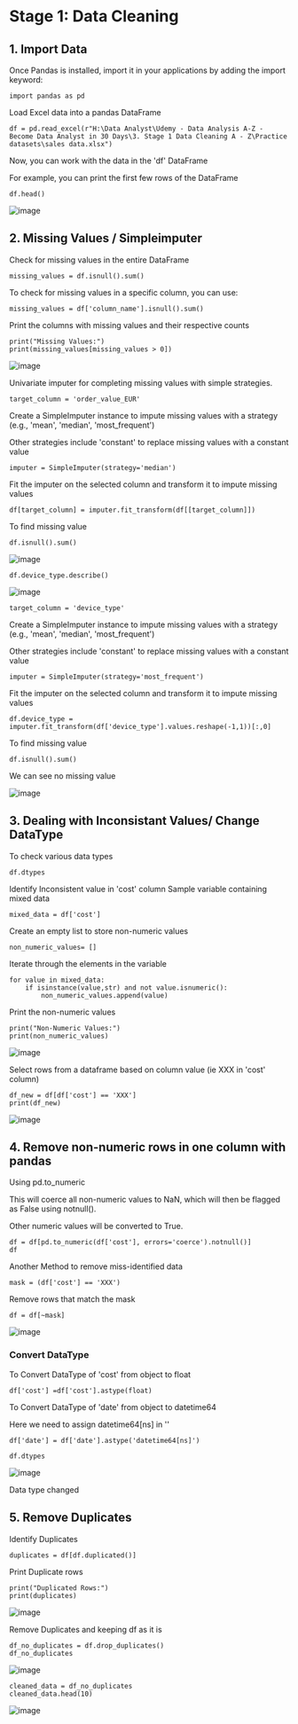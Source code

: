 # Stage 1: Data Cleaning
## 1. Import Data
Once Pandas is installed, import it in your applications by adding the import keyword:
```
import pandas as pd
```
Load Excel data into a pandas DataFrame
```
df = pd.read_excel(r"H:\Data Analyst\Udemy - Data Analysis A-Z - Become Data Analyst in 30 Days\3. Stage 1 Data Cleaning A - Z\Practice datasets\sales data.xlsx")
```
Now, you can work with the data in the 'df' DataFrame

For example, you can print the first few rows of the DataFrame
```
df.head()
```
![image](https://github.com/asmshkhaws/SALES_DATA_PYTHON/assets/119579424/50a78a4b-1322-4580-8e6c-13aa38b38e19)

## 2. Missing Values / Simpleimputer
Check for missing values in the entire DataFrame
```
missing_values = df.isnull().sum()
```
To check for missing values in a specific column, you can use:
```
missing_values = df['column_name'].isnull().sum()
```
Print the columns with missing values and their respective counts
```
print("Missing Values:")
print(missing_values[missing_values > 0])
```
![image](https://github.com/asmshkhaws/SALES_DATA_PYTHON/assets/119579424/76c5cee0-1cb0-4ee2-81d4-d7e44976647a)

Univariate imputer for completing missing values with simple strategies.
```
target_column = 'order_value_EUR'
```
Create a SimpleImputer instance to impute missing values with a strategy (e.g., 'mean', 'median', 'most_frequent')

Other strategies include 'constant' to replace missing values with a constant value
```
imputer = SimpleImputer(strategy='median')
```
Fit the imputer on the selected column and transform it to impute missing values
```
df[target_column] = imputer.fit_transform(df[[target_column]])
```
To find missing value
```
df.isnull().sum()
```
![image](https://github.com/asmshkhaws/SALES_DATA_PYTHON/assets/119579424/6ba3f397-e0fd-47ad-98b9-d4a983b41d09)

```
df.device_type.describe()
```
![image](https://github.com/asmshkhaws/SALES_DATA_PYTHON/assets/119579424/5ceb75fa-6fc4-4b4f-8a33-82125908c2b4)

```
target_column = 'device_type'
```
Create a SimpleImputer instance to impute missing values with a strategy (e.g., 'mean', 'median', 'most_frequent')

Other strategies include 'constant' to replace missing values with a constant value
```
imputer = SimpleImputer(strategy='most_frequent')
```
Fit the imputer on the selected column and transform it to impute missing values
```
df.device_type = imputer.fit_transform(df['device_type'].values.reshape(-1,1))[:,0]
```
To find missing value
```
df.isnull().sum()
```
We can see no missing value

![image](https://github.com/asmshkhaws/SALES_DATA_PYTHON/assets/119579424/7d903169-3c6c-4e9e-966e-30d23a181c52)

## 3. Dealing with Inconsistant Values/ Change DataType
To check various data types
```
df.dtypes
```
Identify Inconsistent value in 'cost' column
Sample variable containing mixed data
```
mixed_data = df['cost']
```
Create an empty list to store non-numeric values
```
non_numeric_values= []
```
Iterate through the elements in the variable
```
for value in mixed_data:
    if isinstance(value,str) and not value.isnumeric():
        non_numeric_values.append(value)
```
Print the non-numeric values
```
print("Non-Numeric Values:")
print(non_numeric_values)
```
![image](https://github.com/asmshkhaws/SALES_DATA_PYTHON/assets/119579424/02818322-9b13-4ff2-93f3-046743877832)

Select rows from a dataframe based on column value (ie XXX in 'cost' column)
```
df_new = df[df['cost'] == 'XXX']
print(df_new)
```
![image](https://github.com/asmshkhaws/SALES_DATA_PYTHON/assets/119579424/e12a003c-4f4c-4014-bfce-0f4fd4731cab)

## 4. Remove non-numeric rows in one column with pandas
Using pd.to_numeric

This will coerce all non-numeric values to NaN, which will then be flagged as False using notnull(). 

Other numeric values will be converted to True.
```
df = df[pd.to_numeric(df['cost'], errors='coerce').notnull()]
df
```
Another Method to remove miss-identified data
```
mask = (df['cost'] == 'XXX')
```
Remove rows that match the mask
```
df = df[~mask]
```
![image](https://github.com/asmshkhaws/SALES_DATA_PYTHON/assets/119579424/3df1bd99-06df-491c-b447-60dc45cabd25)

### Convert DataType

To Convert DataType of 'cost' from object to float
```
df['cost'] =df['cost'].astype(float)
```
To Convert DataType of 'date' from object to datetime64

Here we need to assign datetime64[ns] in ''
```
df['date'] = df['date'].astype('datetime64[ns]')
```
```
df.dtypes
```
![image](https://github.com/asmshkhaws/SALES_DATA_PYTHON/assets/119579424/443c532b-76eb-412b-ba8b-bd36b63b4f2a)

Data type changed

## 5. Remove Duplicates
Identify Duplicates
```
duplicates = df[df.duplicated()]
```
Print Duplicate rows
```
print("Duplicated Rows:")
print(duplicates)
```
![image](https://github.com/asmshkhaws/SALES_DATA_PYTHON/assets/119579424/bd99bf50-6d20-4f53-9fce-f3bbf85ab265)

Remove Duplicates and keeping df as it is
```
df_no_duplicates = df.drop_duplicates()
df_no_duplicates
```
![image](https://github.com/asmshkhaws/SALES_DATA_PYTHON/assets/119579424/3ab18461-b147-4eb6-87e0-0092f6d171dd)

```
cleaned_data = df_no_duplicates
cleaned_data.head(10)
```
![image](https://github.com/asmshkhaws/SALES_DATA_PYTHON/assets/119579424/9b07eb60-30c8-4404-a9f7-9169ac8c2274)
